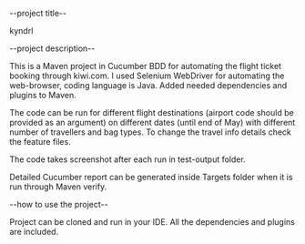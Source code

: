 --project title--

kyndrl

--project description--

This is a Maven project in Cucumber BDD for automating the flight ticket booking through kiwi.com.
I used Selenium WebDriver for automating the web-browser, coding language is Java. 
Added needed dependencies and plugins to Maven. 

The code can be run for different flight destinations (airport code should be 
provided as an argument) on different dates (until end of May) with different number of
travellers and bag types. To change the travel info details check the feature files.

The code takes screenshot after each run in test-output folder.

Detailed Cucumber report can be generated inside Targets folder when it is run through Maven verify.

--how to use the project--

Project can be cloned and run in your IDE. 
All the dependencies and plugins are included. 

